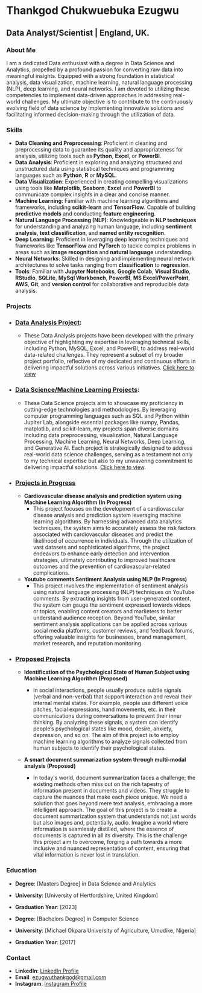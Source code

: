 # Thankgod Chukwuebuka Ezugwu

## Data Analyst/Scientist | England, UK.

### About Me

I am a dedicated Data enthusiast with a degree in Data Science and Analytics, propelled by a profound passion for converting raw data into meaningful insights. Equipped with a strong foundation in statistical analysis, data visualization, machine learning, natural language processing (NLP), deep learning, and neural networks. I am devoted to utilizing these competencies to implement data-driven approaches in addressing real-world challenges. My ultimate objective is to contribute to the continuously evolving field of data science by implementing innovative solutions and facilitating informed decision-making through the utilization of data.

### Skills

- **Data Cleaning and Preprocessing**: Proficient in cleaning and preprocessing data to guarantee its quality and appropriateness for analysis, utilizing tools such as **Python**, **Excel**, or **PowerBI**.
- **Data Analysis**: Proficient in exploring and analyzing structured and unstructured data using statistical techniques and programming languages such as **Python**, **R** or **MySQL**.
- **Data Visualization**: Experienced in creating compelling visualizations using tools like **Matplotlib**, **Seaborn**, **Excel** and **PowerBI** to communicate complex insights in a clear and concise manner.
- **Machine Learning**: Familiar with machine learning algorithms and frameworks, including **scikit-learn** and **TensorFlow**. Capable of building **predictive models** and conducting **feature engineering**.
- **Natural Language Processing (NLP)**: Knowledgeable in **NLP techniques** for understanding and analyzing human language, including **sentiment analysis**, **text classification**, and **named entity recognition**.
- **Deep Learning**: Proficient in leveraging deep learning techniques and frameworks like **TensorFlow** and **PyTorch** to tackle complex problems in areas such as **image recognition** and **natural language** understanding.
- **Neural Networks**: Skilled in designing and implementing neural network architectures to solve tasks ranging from **classification** to **regression**.
- **Tools**: Familiar with **Jupyter Notebooks**, **Google Colab**, **Visual Studio**, **RStudio**, **SQLite**, **MySql Workbench**, **PowerBI**, **MS Excel/PowerPoint**, **AWS**, **Git**, and **version control** for collaborative and reproducible data analysis.

### Projects

- ### [Data Analysis Project](https://github.com/Thankgodezugwu/Data-Analysis):
  - These Data Analysis projects have been developed with the primary objective of highlighting my expertise in leveraging technical skills, including Python, MySQL, Excel, and PowerBI, to address real-world data-related challenges. They represent a subset of my broader project portfolio, reflective of my dedicated and continuous efforts in delivering impactful solutions across various initiatives. [Click here to view](https://github.com/Thankgodezugwu/Data-Analysis)
- ### [Data Science/Machine Learning Projects](https://github.com/Thankgodezugwu?tab=repositories):
  - These Data Science projects aim to showcase my proficiency in cutting-edge technologies and methodologies. By leveraging computer programming languages such as SQL and Python within Jupiter Lab, alongside essential packages like numpy, Pandas, matplotlib, and scikit-learn, my projects span diverse domains including data preprocessing, visualization, Natural Language Processing, Machine Learning, Neural Networks, Deep Learning, and Generative AI. Each project is strategically designed to address real-world data science challenges, serving as a testament not only to my technical expertise but also to my unwavering commitment to delivering impactful solutions. [Click here to view](https://github.com/Thankgodezugwu?tab=repositories).
- ### [Projects in Progress](https://github.com/Thankgodezugwu?tab=repositories)
  - **Cardiovascular disease analysis and prediction system using Machine Learning Algorithm (In Progress)**
    - This project focuses on the development of a cardiovascular disease analysis and prediction system leveraging machine learning algorithms. By harnessing advanced data analytics techniques, the system aims to accurately assess the risk factors associated with cardiovascular diseases and predict the likelihood of occurrence in individuals. Through the utilization of vast datasets and sophisticated algorithms, the project endeavors to enhance early detection and intervention strategies, ultimately contributing to improved healthcare outcomes and the prevention of cardiovascular-related complications.
  -	**Youtube comments Sentiment Analysis using NLP (In Progress)**
    - This project involves the implementation of sentiment analysis using natural language processing (NLP) techniques on YouTube comments. By extracting insights from user-generated content, the system can gauge the sentiment expressed towards videos or topics, enabling content creators and marketers to better understand audience reception. Beyond YouTube, similar sentiment analysis applications can be applied across various social media platforms, customer reviews, and feedback forums, offering valuable insights for businesses, brand management, market research, and reputation monitoring.

- ### [Proposed Projects](https://github.com/Thankgodezugwu?tab=repositories)
  -	**Identification of the Psychological State of Human Subject using Machine Learning Algorithm (Proposed)**
    - In social interactions, people usually produce subtle signals (verbal and non-verbal) that support interaction and reveal their internal mental states. For example, people use different voice pitches, facial expressions, hand movements, etc. in their communications during conversations to present their inner thinking. By analyzing these signals, a system can identify people’s psychological states like mood, desire, anxiety, depression, and so on. The aim of this project is to employ machine learning algorithms to analyze signals collected from human subjects to identify their psychological states.

  - **A smart document summarization system through multi-modal analysis (Proposed)**
    - In today's world, document summarization faces a challenge; the existing methods often miss out on the rich tapestry of information present in documents and videos. They struggle to capture the nuances that make each piece unique. We need a solution that goes beyond mere text analysis, embracing a more intelligent approach. The goal of this project is to create a document summarization system that understands not just words but also images and, potentially, audio. Imagine a world where information is seamlessly distilled, where the essence of documents is captured in all its diversity. This is the challenge this project aim to overcome, forging a path towards a more inclusive and nuanced representation of content, ensuring that vital information is never lost in translation.
    
### Education

- **Degree**: [Masters Degree] in Data Science and Analytics
- **University**: [University of Hertfordshire, United Kingdom]
- **Graduation Year**: [2023]

- **Degree**: [Bachelors Degree] in Computer Science
- **University**: [Michael Okpara University of Agriculture, Umudike, Nigeria]
- **Graduation Year**: [2017]


### Contact

- **LinkedIn**: [LinkedIn Profile](linkedin.com/in/meet-thankgod)
- **Email**: ezugwuthankgod@gmail.com
- **Instagram**: [Instagram Profile](https://www.instagram.com/_kingmayor)
